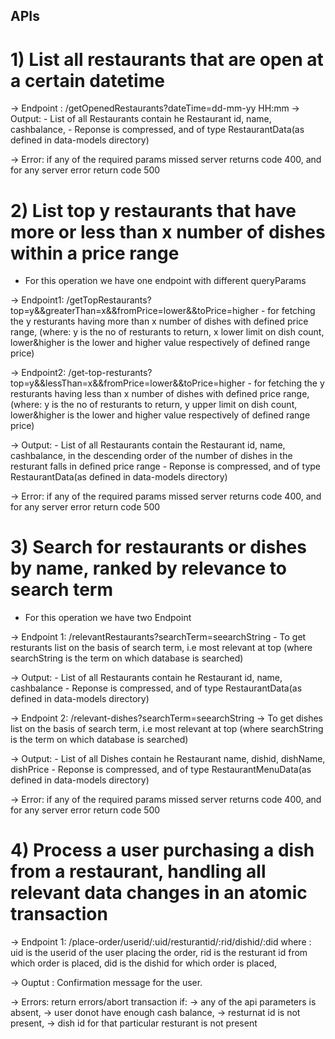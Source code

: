 ## APIs
# 1) List all restaurants that are open at a certain datetime

-> Endpoint : /getOpenedRestaurants?dateTime=dd-mm-yy HH:mm
-> Output: 
	- List of all Restaurants contain he Restaurant id, name, cashbalance,
	- Reponse is compressed, and of type RestaurantData(as defined in data-models directory)

-> Error: if any of the required params missed server returns code 400, and for any server error return code 500


# 2) List top y restaurants that have more or less than x number of dishes within a price range

- For this operation we have one endpoint with different queryParams

-> Endpoint1: /getTopRestaurants?top=y&&greaterThan=x&&fromPrice=lower&&toPrice=higher
	- for fetching the y resturants having more than x number of  dishes with defined price range,
		(where:  y is the no of resturants to return, x lower limit on dish count, lower&higher is the lower and higher value respectively of defined range price)

-> Endpoint2: /get-top-resturants?top=y&&lessThan=x&&fromPrice=lower&&toPrice=higher 
	- for fetching the y resturants having less than x number of dishes with defined price range,
		(where:  y is the no of resturants to return, y upper limit on dish count, lower&higher is the lower and higher value respectively of defined range price)

-> Output: 
	- List of all Restaurants contain the Restaurant id, name, cashbalance, in the descending order of the number of dishes in the resturant falls in defined price range
	- Reponse is compressed, and of type RestaurantData(as defined in data-models directory)

-> Error: if any of the required params missed server returns code 400, and for any server error return code 500

# 3) Search for restaurants or dishes by name, ranked by relevance to search term
- For this operation we have two Endpoint 

-> Endpoint 1: /relevantRestaurants?searchTerm=seearchString
		- To get resturants list on the basis of search term, i.e most relevant at top 
		(where searchString is the term on which database is searched)

-> Output: 
	- List of all Restaurants contain he Restaurant id, name, cashbalance
	- Reponse is compressed, and of type RestaurantData(as defined in data-models directory)

-> Endpoint 2: /relevant-dishes?searchTerm=seearchString
		-> To get dishes list on the basis of search term, i.e most relevant at top 
		(where searchString is the term on which database is searched)

-> Output: 
	- List of all Dishes contain he Restaurant name, dishid, dishName, dishPrice
	- Reponse is compressed, and of type RestaurantMenuData(as defined in data-models directory)

-> Error: if any of the required params missed server returns code 400, and for any server error return code 500

# 4) Process a user purchasing a dish from a restaurant, handling all relevant data changes in an atomic transaction

-> Endpoint 1: /place-order/userid/:uid/resturantid/:rid/dishid/:did
	where :
	uid is the userid of the user placing the order,
	rid is the resturant id from which order is placed, 
	did is the dishid for which order is placed,

-> Ouptut : Confirmation message for the user.

-> Errors: return errors/abort transaction if: 
		-> any of the api parameters is absent,
		-> user donot have enough cash balance,
		-> resturnat id is not present,
		-> dish id for that particular resturant is not present